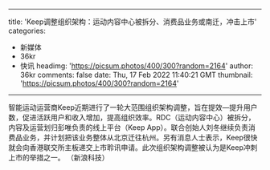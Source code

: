 
---
title: 'Keep调整组织架构：运动内容中心被拆分、消费品业务或南迁，冲击上市'
categories: 
 - 新媒体
 - 36kr
 - 快讯
headimg: 'https://picsum.photos/400/300?random=2164'
author: 36kr
comments: false
date: Thu, 17 Feb 2022 11:40:21 GMT
thumbnail: 'https://picsum.photos/400/300?random=2164'
---

<div>   
智能运动运营商Keep近期进行了一轮大范围组织架构调整，旨在提效—提升用户数，促进活跃用户和收入增加，提高组织效率。RDC（运动内容中心）被拆分，内容及运营划归彭唯负责的线上平台（Keep App）。联合创始人刘冬继续负责消费品业务，并计划把该业务整体从北京迁往杭州。另有消息人士表示，Keep很快就会向香港联交所主板递交上市聆讯申请。此次组织架构调整被认为是Keep冲刺上市的举措之一。 （新浪科技）  
</div>
            